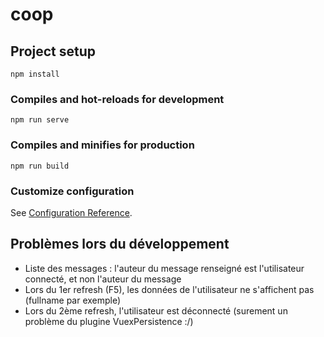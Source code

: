 # coop

## Project setup
```
npm install
```

### Compiles and hot-reloads for development
```
npm run serve
```

### Compiles and minifies for production
```
npm run build
```

### Customize configuration
See [Configuration Reference](https://cli.vuejs.org/config/).


## Problèmes lors du développement

- Liste des messages : l'auteur du message renseigné est l'utilisateur connecté, et non l'auteur du message
- Lors du 1er refresh (F5), les données de l'utilisateur ne s'affichent pas (fullname par exemple)
- Lors du 2ème refresh, l'utilisateur est déconnecté (surement un problème du plugine VuexPersistence :/)
